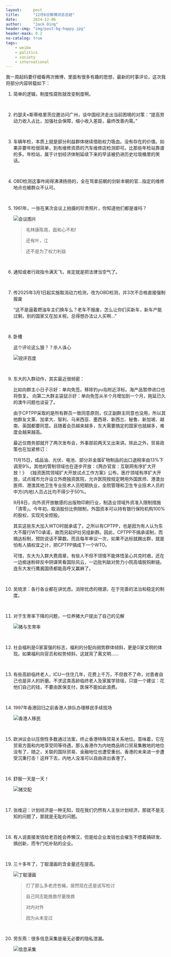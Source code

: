 ```yaml
---
layout:     post
title:      "12月6日微博浏览总结"
date:       2024-12-06
author:     "Jack Ding"
header-img: "img/post-bg-happy.jpg"
header-mask: 0.2
no-catalog: true
tags:
    - weibo
    - politics
    - society
    - international
---
```


我一周起码要仔细看两次微博，里面有很多有趣的思想，最新的时事评论，这次我将部分内容转载如下：



1. 简单的逻辑，制度性腐败就改变制度啊。

   <br>

2. 约瑟夫•斯蒂格里茨应邀访问广州，谈中国经济走出当前困境的对策：“提高劳动力收入占比，加强社会保障，缩小收入差距，最终改善内需。”

   <br>

3. 车辆年检，本质上就是部分利益群体继续借助权力吸血。没有存在的价值。如果非要年检很简单，到有维修资质的汽车维修店检测即可。比那些年检站靠谱的多。年检站，属于计划经济体制延续下来的早该被扔进历史垃圾桶里的笑话。

    <br>

4. OBD检测这事咋闹得沸沸扬扬的，全在骂拿前朝的剑斩本朝的官…指定的维修地点也被群众不认可。

    <br>


5. 1961年，一张在某次会议上拍摄的珍贵照片，你知道他们都是谁吗？

   ![会议图片](/img/in-post/weibo/post-weibo-mao.jpg)

   > 毛林康陈周，面和心不和!
   >
   > 还有叶，江
   >
   > 还不是为了权力利益

   <br>


6. 通知或者行政指令满天飞，肯定就是把法律当空气了。

   <br>

7. 传2025年3月1日起实施取消动力检测，改为OBD检测，并3次不合格直接强制报废

   “这不是逼着燃油车主们换车么？老车不报废，怎么让你们买新车，新车产能过剩，别的国家又在加关税，总得想办法让人买啊…” 

   <br>

8. 卧槽 

   这个评论这么狠？？杀人诛心

   ![锐评百度](/img/in-post/weibo/post-weibo-baidu.jpg)

   <br>

9. 东大的入群动作，其实最近很频密：

   比如向群主小日子示好：单向免签。移除钓yu岛附近浮标。海产品暂停进口也将恢复。
   向第二大群主袋鼠示好：单向免签从半个月增加到一个月，拖延已久的澳牛问题也谈妥了。

   由于CPTPP采取的是所有群员一致同意原则，仅正副群主同意也没用，所以其他群友文莱、加拿大、智利、马来西亚、墨西哥、新西兰、秘鲁、新加坡、越南、英国都要同意。且随着会员越来越多，东大需要搞定的国家也就越多，难度会越来越高。

   最近仅商务部就开了两次发布会，外事部前两天又出来讲。除此之外，贸易政策也在加紧修订：

   11月15日，成品油、光伏、电池、部分非金属矿物制品的出口退税率由13%下调至9%。其他的管制领域也在逐步开放：《两办官宣：互联网有序扩大开放！》
   《独资医院领域扩大开放试点工作方案》公布，医疗领域有序扩大开放，试点城市允许设立外商独资医院，允许医院按规定聘用外国医师、港澳台医师、港澳其他卫生专业技术人员短期执业，全院管理和卫生专业技术人员的中方(内地)人员占比均不得少于50%。

   9月8日，向外资开放敏感的出版物印刷行业，制造业领域外资准入限制措施「清零」。今年初，取消股份比例限制，外国资本可以持有银行保险机构100%的股权，实现完全控股。

   其实这些东大加入WTO时就承诺了。之所以有CPTPP，也是因为有人认为东大不履行WTO承诺，故而另起炉灶另组新群。因此，CPTPP不搞承诺制，而搞达标制，预防说话不算数。而且每年审议一次，如果不达标就踢出群，就是怕有人搞权宜之计，把CPTPP搞成下一个WTO。

   可惜，东大为入群大费周章，有些人不但不领情不能体悟圣心共克时艰，还在一边痴迷粉碎反中阴谋笑看国际风云，一边批判敌对势力小院高墙脱钩断链。连东大发行鹰酱国债都能高呼又赢麻了。

   <br>

10. 吴晓求：各行各业都在讲忧虑。消除忧虑的根源，在于完善的法治和稳定的制度。

    <br>

11. 对于生育率下降的问题，一位养猪大户提出了自己的见解

    ![猪与生育率](/img/in-post/weibo/post-weibo-birth.jpg)

    <br>

12. 社会福利是G家富强的标志，福利的分配向弱势群体倾斜，更是G家文明的体现。如果福利向官员和权势倾斜，这就背了离文明…… 

    <br>

13. 有些高龄临终老人，ICU一住住几年，花费上千万，不但救不了命，对患者自己也是非人的折磨。不求这类高龄临终老人及家属学琼瑶，只提一个建议：花他们自己的钱，不要由医保支付，医保不能如此浪费。

    <br>

14. 1997年香港回归之前香港人排队办理移民手续现场 

    ![香港人移民](/img/in-post/weibo/post-weibo-hongkong.jpg)

    <br>

15. 欧洲议会以压倒性多数通过法案，终止香港特殊贸易关系地位。意味着，它在贸易方面和内地享受同等待遇，那么香港作为内地商品转口贸易集散地的地位没有了，随之，关联的国际贸易、金融地位也遭受重创。香港的未来进一步遭受沉重打击！这样下去，内地人没准可以自由进出香港了。

    <br>

16. 舒服一天是一天！

    ![猪交配](/img/in-post/weibo/post-weibo-pig.jpg)

    <br>

17. 张维迎：计划经济是一种无知，现在我们仍然有人主张计划经济，那就不是无知的问题了，那就是无耻的问题。

    <br>

18. 有人说直接发钱给老百姓会养懒汉，但是给企业发钱也会催生不想着搞研发、搞创新，而专门吃补贴的企业。

    <br>

19. 三十多年了，丁聪漫画的含金量还在提高。 

    ![丁聪漫画](/img/in-post/weibo/post-weibo-comic.jpg)

    > 打了那么多老虎苍蝇，居然现在还是说写检讨
    >
    > 自己同志能挽救尽量挽救
    >
    > 对内对外
    >
    > 因为从未变过

    <br>


20. 劳东燕：很多信息采集是毫无必要的隐私泄漏。

    ![信息采集](/img/in-post/weibo/post-weibo-private.jpg)


